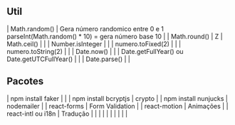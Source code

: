 
## Util

|  Math.random()    | Gera número randomico entre 0 e 1 <BR> parseInt(Math.random() * 10) = gera número base 10     |
|  Math.round() |   Z
|  Math.ceil() |   |
|  Number.isInteger | |
|  numero.toFixed(2)    |   |
|  numero.toString(2)   |   |
| Date.now()    |   |
| Date.getFullYear() ou Date.getUTCFullYear()    |   |
| Date.parse()    |   |



## Pacotes

| npm install faker |   |
| npm install bcryptjs  | crypto  |
| npm install nunjucks  | nodemailer  |
| react-forms  | Form Validation  |
| react-motion  | Animações  |
| react-intl ou i18n  | Tradução  |
|   |   |
|   |   |
|   |   |

##